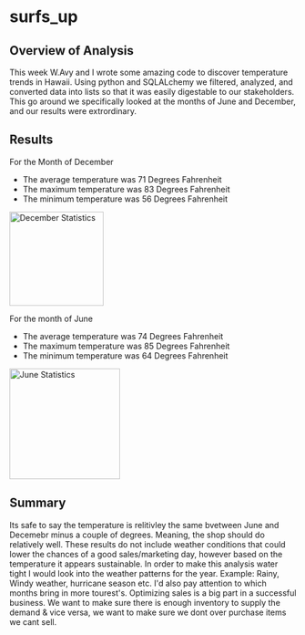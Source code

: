 # surfs_up
## Overview of Analysis
This week W.Avy and I wrote some amazing code to discover temperature trends in Hawaii. Using python and SQLALchemy we filtered, analyzed, and converted data into lists so that it was easily digestable to our stakeholders. This go around we specifically looked at the months of June and December, and our results were extrordinary.
## Results
For the Month of December 
- The average temperature was 71 Degrees Fahrenheit
- The maximum temperature was 83 Degrees Fahrenheit
- The minimum temperature was 56 Degrees Fahrenheit

<img width="165" alt="December Statistics" src="https://user-images.githubusercontent.com/94723290/151740300-192fbdce-35df-4fc3-80aa-b875776236bf.png">

For the month of June 
- The average temperature was 74 Degrees Fahrenheit
- The maximum temperature was 85 Degrees Fahrenheit
- The minimum temperature was 64 Degrees Fahrenheit 

<img width="194" alt="June Statistics" src="https://user-images.githubusercontent.com/94723290/151740312-e8ffc4d8-6fdf-4408-a970-df3079347367.png">

## Summary
Its safe to say the temperature is relitivley the same bvetween June and Decemebr minus a couple of degrees. Meaning, the shop should do relatively well.
These results do not include weather conditions that could lower the chances of a good sales/marketing day, however based on the temperature it appears sustainable.
In order to make this analysis water tight I would look into the weather patterns for the year. Example: Rainy, Windy weather, hurricane season etc. 
I'd also pay attention to which months bring in more tourest's. Optimizing sales is a big part in a successful business. We want to make sure there is enough inventory to supply the demand & vice versa, we want to make sure we dont over purchase items we cant sell. 
